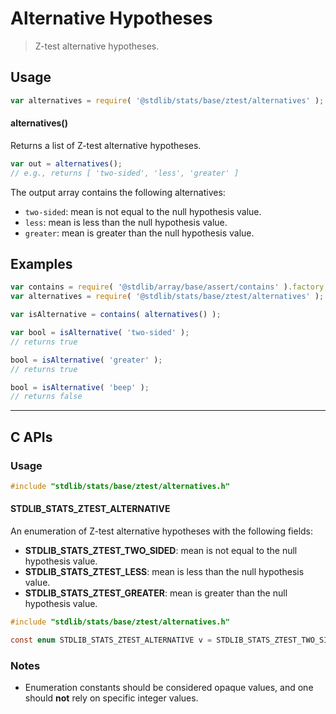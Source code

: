 <!--

@license Apache-2.0

Copyright (c) 2025 The Stdlib Authors.

Licensed under the Apache License, Version 2.0 (the "License");
you may not use this file except in compliance with the License.
You may obtain a copy of the License at

   http://www.apache.org/licenses/LICENSE-2.0

Unless required by applicable law or agreed to in writing, software
distributed under the License is distributed on an "AS IS" BASIS,
WITHOUT WARRANTIES OR CONDITIONS OF ANY KIND, either express or implied.
See the License for the specific language governing permissions and
limitations under the License.

-->

# Alternative Hypotheses

> Z-test alternative hypotheses.

<!-- Section to include introductory text. Make sure to keep an empty line after the intro `section` element and another before the `/section` close. -->

<section class="intro">

</section>

<!-- /.intro -->

<!-- Package usage documentation. -->

<section class="usage">

## Usage

```javascript
var alternatives = require( '@stdlib/stats/base/ztest/alternatives' );
```

#### alternatives()

Returns a list of Z-test alternative hypotheses.

```javascript
var out = alternatives();
// e.g., returns [ 'two-sided', 'less', 'greater' ]
```

The output array contains the following alternatives:

-   `two-sided`: mean is not equal to the null hypothesis value.
-   `less`: mean is less than the null hypothesis value.
-   `greater`: mean is greater than the null hypothesis value.

</section>

<!-- /.usage -->

<!-- Package usage notes. Make sure to keep an empty line after the `section` element and another before the `/section` close. -->

<section class="notes">

</section>

<!-- /.notes -->

<!-- Package usage examples. -->

<section class="examples">

## Examples

<!-- eslint no-undef: "error" -->

```javascript
var contains = require( '@stdlib/array/base/assert/contains' ).factory;
var alternatives = require( '@stdlib/stats/base/ztest/alternatives' );

var isAlternative = contains( alternatives() );

var bool = isAlternative( 'two-sided' );
// returns true

bool = isAlternative( 'greater' );
// returns true

bool = isAlternative( 'beep' );
// returns false
```

</section>

<!-- /.examples -->

<!-- C interface documentation. -->

* * *

<section class="c">

## C APIs

<!-- Section to include introductory text. Make sure to keep an empty line after the intro `section` element and another before the `/section` close. -->

<section class="intro">

</section>

<!-- /.intro -->

<!-- C usage documentation. -->

<section class="usage">

### Usage

```c
#include "stdlib/stats/base/ztest/alternatives.h"
```

#### STDLIB_STATS_ZTEST_ALTERNATIVE

An enumeration of Z-test alternative hypotheses with the following fields:

-   **STDLIB_STATS_ZTEST_TWO_SIDED**: mean is not equal to the null hypothesis value.
-   **STDLIB_STATS_ZTEST_LESS**: mean is less than the null hypothesis value.
-   **STDLIB_STATS_ZTEST_GREATER**: mean is greater than the null hypothesis value.

```c
#include "stdlib/stats/base/ztest/alternatives.h"

const enum STDLIB_STATS_ZTEST_ALTERNATIVE v = STDLIB_STATS_ZTEST_TWO_SIDED;
```

</section>

<!-- /.usage -->

<!-- C API usage notes. Make sure to keep an empty line after the `section` element and another before the `/section` close. -->

<section class="notes">

### Notes

-   Enumeration constants should be considered opaque values, and one should **not** rely on specific integer values.

</section>

<!-- /.notes -->

<!-- C API usage examples. -->

<section class="examples">

</section>

<!-- /.examples -->

</section>

<!-- /.c -->

<!-- Section to include cited references. If references are included, add a horizontal rule *before* the section. Make sure to keep an empty line after the `section` element and another before the `/section` close. -->

<section class="references">

</section>

<!-- /.references -->

<!-- Section for related `stdlib` packages. Do not manually edit this section, as it is automatically populated. -->

<section class="related">

</section>

<!-- /.related -->

<!-- Section for all links. Make sure to keep an empty line after the `section` element and another before the `/section` close. -->

<section class="links">

</section>

<!-- /.links -->

